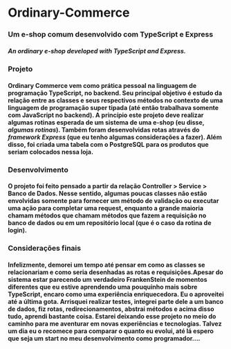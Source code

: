 # **Ordinary-Commerce**
### Um e-shop comum desenvolvido com TypeScript e Express
##### *An ordinary e-shop developed with TypeScript and Express.* 

### Projeto
#### Ordinary Commerce vem como prática pessoal na linguagem de programação **TypeScript**, no backend. Seu principal objetivo é estudo da relação entre as classes e seus respectivos métodos no contexto de uma linguagem de programação super tipada (até então trabalhava somente com JavaScript no backend). A princípio este projeto deve realizar algumas rotinas esperada de um sistema de uma e-shop (eu disse, *algumas rotinas*). Também foram desenvolvidas rotas através do *framework **Express*** (que eu tenho algumas considerações a  fazer). Além disso, foi criada uma tabela com o **PostgreSQL** para os produtos que seriam colocados nessa loja.


### Desenvolvimento 
#### O projeto foi feito pensado a partir da relação Controller > Service > Banco de Dados. Nesse sentido, algumas poucas classes não estão envolvidas somente para fornecer um método de validação ou executar uma ação para completar uma request, enquanto a grande maioria chamam métodos que chamam métodos que fazem a requisição no banco de dados ou em um repositório local (que é o caso da rotina de login). 

### Considerações finais
#### Infelizmente, demorei um tempo até pensar em como as classes se relacionariam e como seria desenhadas as rotas e requisições.Apesar do sistema estar parecendo um verdadeiro FrankenStein de momentos diferentes que eu estive aprendendo uma pouquinho mais sobre TypeScript, encaro como uma experiência enriquecedora. Eu o aproveitei até a última gota. Arrisquei realizar testes, integrei parte dele a um banco de dados, fiz rotas, redirecionamentos, abstrai métodos e acima disso tudo, aprendi bastante coisa. Estarei deixando esse projeto no meio do caminho para me aventurar em novas experiências e tecnologias. Talvez um dia eu o recomece para comparar o quanto eu evolui, até lá espero que seja um start no meu desenvolvimento como programador....


